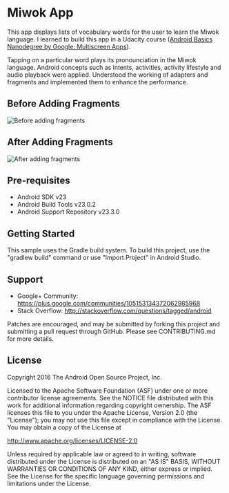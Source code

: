 Miwok App
===================================

This app displays lists of vocabulary words for the user to learn the Miwok language. I learned to build this app in a Udacity course ([Android Basics Nanodegree by Google: Multiscreen Apps](https://www.udacity.com/course/android-basics-multiscreen-apps--ud839)).

Tapping on a particular word plays its pronounciation in the Miwok language. Android concepts such as intents, activities, activity lifestyle and audio playback were applied.  Understood the working of adapters and fragments and implemented them to enhance the performance.

Before Adding Fragments
--------------
![Before adding fragments ](https://github.com/Ayushman-500/Ayushman-500/blob/master/Miwok-App-Version-1.gif)


After Adding Fragments 
--------------
![After adding fragments](https://github.com/Ayushman-500/Ayushman-500/blob/master/Miwok-App-Version-2.gif)


Pre-requisites
--------------

- Android SDK v23
- Android Build Tools v23.0.2
- Android Support Repository v23.3.0

Getting Started
---------------

This sample uses the Gradle build system. To build this project, use the
"gradlew build" command or use "Import Project" in Android Studio.

Support
-------

- Google+ Community: https://plus.google.com/communities/105153134372062985968
- Stack Overflow: http://stackoverflow.com/questions/tagged/android

Patches are encouraged, and may be submitted by forking this project and
submitting a pull request through GitHub. Please see CONTRIBUTING.md for more details.

License
-------

Copyright 2016 The Android Open Source Project, Inc.

Licensed to the Apache Software Foundation (ASF) under one or more contributor
license agreements.  See the NOTICE file distributed with this work for
additional information regarding copyright ownership.  The ASF licenses this
file to you under the Apache License, Version 2.0 (the "License"); you may not
use this file except in compliance with the License.  You may obtain a copy of
the License at

http://www.apache.org/licenses/LICENSE-2.0

Unless required by applicable law or agreed to in writing, software
distributed under the License is distributed on an "AS IS" BASIS, WITHOUT
WARRANTIES OR CONDITIONS OF ANY KIND, either express or implied.  See the
License for the specific language governing permissions and limitations under
the License.
